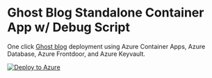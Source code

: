 # Ghost Blog Standalone Container App w/ Debug Script

One click [Ghost blog]() deployment using Azure Container Apps, Azure Database, Azure Frontdoor, and Azure Keyvault.

[![Deploy to Azure](https://aka.ms/deploytoazurebutton)](https://portal.azure.com/#create/Microsoft.Template/uri/https%3A%2F%2Fraw.githubusercontent.com%2Fjldeen%2Fcontainer-app-bicep%2Fghost%2Fmain.json)

<!-- ## Objectives 

This demo is the Azure Bicep version of [Jeff Hollan's gRPC Sample Python App](https://github.com/jeffhollan/grpc-sample-python) for Azure Container Apps. 

This is a sample of a gRPC client calling another container running a gRPC server to execute a `SayHello` call.

To simplify the deployment experience, there are abstracted Azure Bicep files located in the `./modules` folder within this repo.

### Requirements

* [Azure CLI v2.30.0](https://docs.microsoft.com/cli/azure/install-azure-cli)
* [Azure Account](https://azure.microsoft.com/free/)
* [Azure Container Apps Extension Enabled](https://docs.microsoft.com/en-us/azure/container-apps/get-started?tabs=bash#setup)

## Run gRPC Sample App 

Starting from the root of this folder, please login to Azure 

```bash
  az login
```

Set the desired subscription.

```bash
  az account set --subscription <id or name>
```

Ensure the Azure Container Apps extension is installed for your Azure CLI.

```bash
    az extension add --source https://workerappscliextension.blob.core.windows.net/azure-cli-extension/containerapp-0.2.0-py2.py3-none-any.whl
```

Register the `Microsoft.Web` Namespace
   
```bash
    az provider register --namespace Microsoft.Web
```

Now we can deploy the app, as well as all required resources, by simply running the `deploy.sh` script for bash / zsh. 

This script takes the following optional arguments:

1. `Resource Group Name`: The name of your resource group created in Azure. Default value is: `grpc-sample`
2. `location`: This is the location your resources will be deployed. Default value is: `eastus`

If the default values work for you, simply run the following to deploy this demo:

```bash
    ./deploy.sh
```

If you would like to provide your own resource group name and location, run the following to deploy this demo with your preferred arguments supplied:

```bash
    ./deploy.sh myResourceGroupName canadacentral
```

The deploy script will run and will create 4 resources in the resource group name you chose:

* Container App Environment
* Log Analytics Workspace
* Container App (grpc-backend)
* Container App (https-frontend)

After the script completes, you will see output similar to the following:

```bash
    Your app is accessible from http://https-frontend.icysea-f3e3a224.location.azurecontainerapps.io/hello

```
Simply click the link provided from the script to test the Azure Container App Deployment. A successful deployment will provide the following in your browser:

![ACA Successful Example](./images/aca_success_example.png)

If you navigate to your Azure Portal, and to your created resource group, you will see resources similar to this:

![Azure Portal Example](./images/azure_portal_example.png)

## Bicep Templates Module Info

| Module | Details |
|--------|--------|
| createContainerApp.bicep | Creates Azure Container App Resource |
| createContainerAppEnv.bicep | Creates Azure Container App Environment Resource |
| createLogAnalytics.bicep | Creates Log Analytics Resource |

To deploy the 3 modules with the sample code from Jeff's repo, you will use the `main.bicep` file with the following parameters:

### Required Parameters
| Main Bicep | Required Parameters |
|--------|--------|
| rgName | Resource Group Name |
| location | Location of Azure Resources and Resource Group |

### Optional Parameters
| Main Bicep | Optional Parameters |
|--------|--------|
| containerImage | Container Image for Azure Container App |
| containerPort | The port your container listens to for incoming requests. Your application ingress endpoint is always exposed on port 443  |
| useExternalIngress | Set whether you want your ingress visible externally, or internally within a VNET |
| transportMethod | Transport type for Ingress. Options include `auto` `http` or `http2` |
| environmentVariables | Environment Variables needed for your container apps | -->